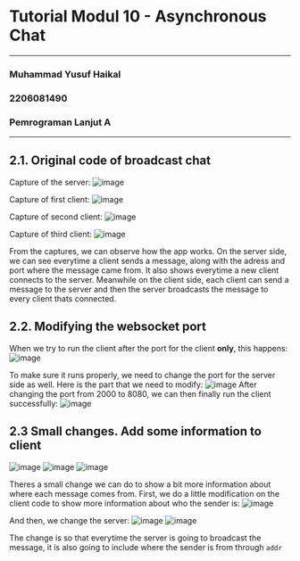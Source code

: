 # Tutorial Modul 10 - Asynchronous Chat
---
### Muhammad Yusuf Haikal
### 2206081490
### Pemrograman Lanjut A
---

## 2.1. Original code of broadcast chat
Capture of the server:
![image](https://github.com/ternaksapi/modul10_tutorial2_chat/assets/116947973/388f0b52-d4a5-45f8-8b8c-950b62a7fea2)

Capture of first client:
![image](https://github.com/ternaksapi/modul10_tutorial2_chat/assets/116947973/380f5c52-f996-4064-b368-7accd5baf037)

Capture of second client:
![image](https://github.com/ternaksapi/modul10_tutorial2_chat/assets/116947973/0a757cfb-4917-43e8-8e68-ad287ee54458)

Capture of third client:
![image](https://github.com/ternaksapi/modul10_tutorial2_chat/assets/116947973/b3ef036c-c08e-47e6-8e83-bacd8de00731)

From the captures, we can observe how the app works. On the server side, we can see everytime a client sends a message, along with the adress and port where the message came from. It also shows everytime a new client connects to the server. Meanwhile on the client side, each client can send a message to the server and then the server broadcasts the message to every client thats connected.

## 2.2. Modifying the websocket port
When we try to run the client after the port for the client **only**, this happens:
![image](https://github.com/ternaksapi/modul10_tutorial2_chat/assets/116947973/bd430744-b753-4663-b05e-800da6687e9d)

To make sure it runs properly, we need to change the port for the server side as well. Here is the part that we need to modify:
![image](https://github.com/ternaksapi/modul10_tutorial2_chat/assets/116947973/3248e3e5-0648-469b-ad1b-f7024f48cfb5)
After changing the port from 2000 to  8080, we can then finally run the client successfully:
![image](https://github.com/ternaksapi/modul10_tutorial2_chat/assets/116947973/e53675c6-368d-4cdc-a921-c3f6c67c6e86)

## 2.3 Small changes. Add some information to client
![image](https://github.com/ternaksapi/modul10_tutorial2_chat/assets/116947973/2b47f93c-4e9a-4570-b7e3-f7962583744f)
![image](https://github.com/ternaksapi/modul10_tutorial2_chat/assets/116947973/c5a1ba3e-c371-47be-a691-7bbf3f21a20b)
![image](https://github.com/ternaksapi/modul10_tutorial2_chat/assets/116947973/8faf76d1-4e1b-41ae-b1d3-8cea630c2a71)

Theres a small change we can do to show a bit more information about where each message comes from. First, we do a little modification on the client code to show more information about who the sender is:
![image](https://github.com/ternaksapi/modul10_tutorial2_chat/assets/116947973/43078088-94d2-4d92-aee2-25d11630c4d8)

And then, we change the server:
![image](https://github.com/ternaksapi/modul10_tutorial2_chat/assets/116947973/63010f7a-c339-4464-a6a2-27a4bca40a56)
![image](https://github.com/ternaksapi/modul10_tutorial2_chat/assets/116947973/dc0b4aeb-fc07-4f92-af9e-f89acdd9010f)

The change is so that everytime the server is going to broadcast the message, it is also going to include where the sender is from through `addr`
